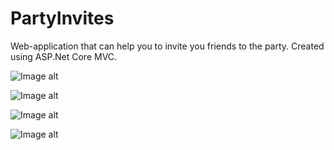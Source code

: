 # PartyInvites
Web-application that can help you to invite you friends to the party. Created using ASP.Net Core MVC.

![Image alt](https://github.com/OlehStelmakh/PartyInvites/blob/master/ShopOnline/MainPage.png)

![Image alt](https://github.com/OlehStelmakh/PartyInvites/blob/master/ShopOnline/RsvpForm.png)

![Image alt](https://github.com/OlehStelmakh/PartyInvites/blob/master/ShopOnline/Thanks.png)

![Image alt](https://github.com/OlehStelmakh/PartyInvites/blob/master/ShopOnline/List.png)
